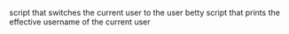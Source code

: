  script that switches the current user to the user betty
script that prints the effective username of the current user
